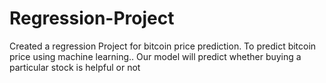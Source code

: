 # Regression-Project
Created a regression Project for bitcoin price prediction. To predict bitcoin price using machine learning.. Our model will predict whether buying a particular stock is helpful or not
